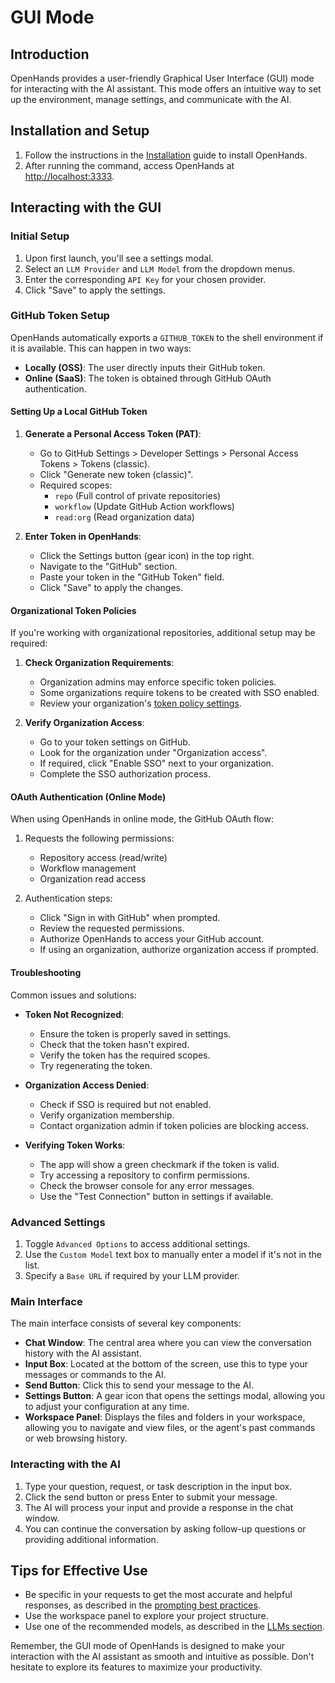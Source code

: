 # GUI Mode

## Introduction

OpenHands provides a user-friendly Graphical User Interface (GUI) mode for interacting with the AI assistant.
This mode offers an intuitive way to set up the environment, manage settings, and communicate with the AI.

## Installation and Setup

1. Follow the instructions in the [Installation](../installation) guide to install OpenHands.
2. After running the command, access OpenHands at [http://localhost:3333](http://localhost:3333).

## Interacting with the GUI

### Initial Setup

1. Upon first launch, you'll see a settings modal.
2. Select an `LLM Provider` and `LLM Model` from the dropdown menus.
3. Enter the corresponding `API Key` for your chosen provider.
4. Click "Save" to apply the settings.

### GitHub Token Setup

OpenHands automatically exports a `GITHUB_TOKEN` to the shell environment if it is available. This can happen in two ways:

- **Locally (OSS)**: The user directly inputs their GitHub token.
- **Online (SaaS)**: The token is obtained through GitHub OAuth authentication.

#### Setting Up a Local GitHub Token

1. **Generate a Personal Access Token (PAT)**:

   - Go to GitHub Settings > Developer Settings > Personal Access Tokens > Tokens (classic).
   - Click "Generate new token (classic)".
   - Required scopes:
     - `repo` (Full control of private repositories)
     - `workflow` (Update GitHub Action workflows)
     - `read:org` (Read organization data)

2. **Enter Token in OpenHands**:
   - Click the Settings button (gear icon) in the top right.
   - Navigate to the "GitHub" section.
   - Paste your token in the "GitHub Token" field.
   - Click "Save" to apply the changes.

#### Organizational Token Policies

If you're working with organizational repositories, additional setup may be required:

1. **Check Organization Requirements**:

   - Organization admins may enforce specific token policies.
   - Some organizations require tokens to be created with SSO enabled.
   - Review your organization's [token policy settings](https://docs.github.com/en/organizations/managing-programmatic-access-to-your-organization/setting-a-personal-access-token-policy-for-your-organization).

2. **Verify Organization Access**:
   - Go to your token settings on GitHub.
   - Look for the organization under "Organization access".
   - If required, click "Enable SSO" next to your organization.
   - Complete the SSO authorization process.

#### OAuth Authentication (Online Mode)

When using OpenHands in online mode, the GitHub OAuth flow:

1. Requests the following permissions:

   - Repository access (read/write)
   - Workflow management
   - Organization read access

2. Authentication steps:
   - Click "Sign in with GitHub" when prompted.
   - Review the requested permissions.
   - Authorize OpenHands to access your GitHub account.
   - If using an organization, authorize organization access if prompted.

#### Troubleshooting

Common issues and solutions:

- **Token Not Recognized**:

  - Ensure the token is properly saved in settings.
  - Check that the token hasn't expired.
  - Verify the token has the required scopes.
  - Try regenerating the token.

- **Organization Access Denied**:

  - Check if SSO is required but not enabled.
  - Verify organization membership.
  - Contact organization admin if token policies are blocking access.

- **Verifying Token Works**:
  - The app will show a green checkmark if the token is valid.
  - Try accessing a repository to confirm permissions.
  - Check the browser console for any error messages.
  - Use the "Test Connection" button in settings if available.

### Advanced Settings

1. Toggle `Advanced Options` to access additional settings.
2. Use the `Custom Model` text box to manually enter a model if it's not in the list.
3. Specify a `Base URL` if required by your LLM provider.

### Main Interface

The main interface consists of several key components:

- **Chat Window**: The central area where you can view the conversation history with the AI assistant.
- **Input Box**: Located at the bottom of the screen, use this to type your messages or commands to the AI.
- **Send Button**: Click this to send your message to the AI.
- **Settings Button**: A gear icon that opens the settings modal, allowing you to adjust your configuration at any time.
- **Workspace Panel**: Displays the files and folders in your workspace, allowing you to navigate and view files, or the agent's past commands or web browsing history.

### Interacting with the AI

1. Type your question, request, or task description in the input box.
2. Click the send button or press Enter to submit your message.
3. The AI will process your input and provide a response in the chat window.
4. You can continue the conversation by asking follow-up questions or providing additional information.

## Tips for Effective Use

- Be specific in your requests to get the most accurate and helpful responses, as described in the [prompting best practices](../prompting/prompting-best-practices).
- Use the workspace panel to explore your project structure.
- Use one of the recommended models, as described in the [LLMs section](usage/llms/llms.md).

Remember, the GUI mode of OpenHands is designed to make your interaction with the AI assistant as smooth and intuitive
as possible. Don't hesitate to explore its features to maximize your productivity.
